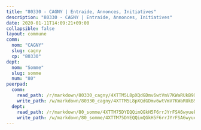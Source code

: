 ```yaml
---
title: "80330 - CAGNY | Entraide, Annonces, Initiatives"
description: "80330 - CAGNY | Entraide, Annonces, Initiatives"
date: 2020-01-11T14:09:21+09:00
collapsible: false
layout: commune
comm:
  nom: "CAGNY"
  slug: cagny
  cp: "80330"
dept:
  nom: "Somme"
  slug: somme
  num: "80"
peerpad:
  comm:
    read_path: /r/markdown/80330_cagny/4XTTM5L8pXQdGDmv6wtVmV7KWaRUkB9XRVK6Vog51oNMPPREV
    write_path: /w/markdown/80330_cagny/4XTTM5L8pXQdGDmv6wtVmV7KWaRUkB9XRVK6Vog51oNMPPREV-K3TgTpiBLo7MbLgZhKXRmRXsinqW2yAvSxgb9CQugJ1Z1aQkBpY72AnnVLg7crv8y3AMCYVF1G22nfCY8ufD8VJWJd88WwvYHSGFtGRqb1qgPn1EoS81XKDWjLDcKRNevKFMhChb
  dept:
    read_path: /r/markdown/80_somme/4XTTM75DYEQQimQGkH5F6rrJYrFSA6wyuekdgioEx7v45YjSw
    write_path: /w/markdown/80_somme/4XTTM75DYEQQimQGkH5F6rrJYrFSA6wyuekdgioEx7v45YjSw-K3TgTuB1DbUNHuFo9Fhh6JTUriPx8E5izGkmw9RSNTjUtMFPoZhqqp87szE8th3EytWSHGdhUuQUPjam8aJZh1SdH8pL3ibgUbMdNhU17kjAmSa49LMB2GjXvVwDVurE8mgce3XM
---
```


